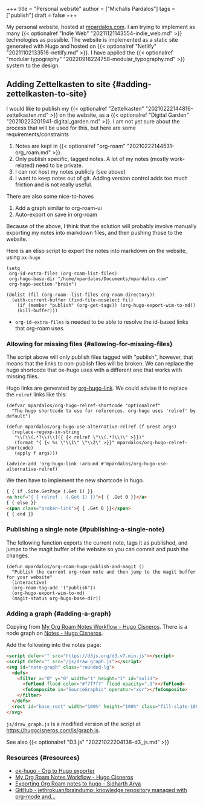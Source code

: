 +++
title = "Personal website"
author = ["Michalis Pardalos"]
tags = ["publish"]
draft = false
+++

My personal website, hosted at [mpardalos.com](https://mpardalos.com). I am trying to implement as many {{< optionalref "Indie Web" "20211121143554-indie_web.md" >}} technologies as possible. The website is implemented as a static site generated with Hugo and hosted on {{< optionalref "Netlify" "20211102133516-netlify.md" >}}. I have applied the {{< optionalref "modular typography" "20220918224758-modular_typography.md" >}} system to the design.


## Adding Zettelkasten to site {#adding-zettelkasten-to-site}

I would like to publish my {{< optionalref "Zettelkasten" "20210222144816-zettelkasten.md" >}} on the website, as a {{< optionalref "Digital Garden" "20210223201941-digital_garden.md" >}}. I am not yet sure about the process that will be used for this, but here are some requirements/constraints

1.  Notes are kept in {{< optionalref "org-roam" "20210222144531-org_roam.md" >}}.
2.  Only publish specific, tagged notes. A lot of my notes (mostly work-related) need to be private.
3.  I can not host my notes publicly (see above)
4.  I want to keep notes out of git. Adding version control adds too much friction and is not really useful.

There are also some nice-to-haves

1.  Add a graph similar to org-roam-ui
2.  Auto-export on save in org-roam

Because of the above, I think that the solution will probably involve manually exporting my notes into markdown files, and then pushing those to the website.

Here is an elisp script to export the notes into markdown on the website, using `ox-hugo`

```elisp
(setq
 org-id-extra-files (org-roam-list-files)
 org-hugo-base-dir "/home/mpardalos/Documents/mpardalos.com"
 org-hugo-section "brain")
```

```elisp
(dolist (fil (org-roam--list-files org-roam-directory))
  (with-current-buffer (find-file-noselect fil)
    (if (member "publish" (org-get-tags)) (org-hugo-export-wim-to-md))
    (kill-buffer)))
```

-   `org-id-extra-files` is needed to be able to resolve the id-based links that org-roam uses.


### Allowing for missing files {#allowing-for-missing-files}

The script above will only publish files tagged with "publish", however, that means that the links to non-publish files will be broken. We can replace the hugo shortcode that ox-hugo uses with a different one that works with missing files.

Hugo links are generated by [org-hugo-link](~/.emacs.d/.local/straight/repos/ox-hugo/ox-hugo.el). We could advise it to replace the `relref` links like this:

```elisp
(defvar mpardalos/org-hugo-relref-shortcode "optionalref"
  "The hugo shortcode to use for references. org-hugo uses 'relref' by default")

(defun mpardalos/org-hugo-use-alternative-relref (f &rest args)
  (replace-regexp-in-string
   "\\[\\(.*?\\)\\]({ {< relref \"\\(.*?\\)\" >}})"
   (format "{ {< %s \"\\1\" \"\\2\" >}}" mpardalos/org-hugo-relref-shortcode)
   (apply f args)))

(advice-add 'org-hugo-link :around #'mpardalos/org-hugo-use-alternative-relref)
```

We then have to implement the new shortcode in hugo.

```html
{ { if .Site.GetPage (.Get 1) }}
<a href="{ { relref . (.Get 1) }}">{ { .Get 0 }}</a>
{ { else }}
<span class="broken-link">{ { .Get 0 }}</span>
{ { end }}
```


### Publishing a single note {#publishing-a-single-note}

The following function exports the current note, tags it as published, and jumps to the magit buffer of the website so you can commit and push the changes.

```elisp
(defun mpardalos/org-roam-hugo-publish-and-magit ()
  "Publish the current org-roam note and then jump to the magit buffer for your website"
  (interactive)
  (org-roam-tag-add '("publish"))
  (org-hugo-export-wim-to-md)
  (magit-status org-hugo-base-dir))
```


### Adding a graph {#adding-a-graph}

Copying from [My Org Roam Notes Workflow - Hugo Cisneros](https://hugocisneros.com/blog/my-org-roam-notes-workflow/). There is a node graph on [Notes - Hugo Cisneros](https://hugocisneros.com/notes/).

Add the following into the notes page:

```html
<script defer="" src="https://d3js.org/d3.v7.min.js"></script>
<script defer="" src="/js/draw_graph.js"></script>
<svg id="note-graph" class="rounded-lg">
  <defs>
    <filter x="0" y="0" width="1" height="1" id="solid">
      <feFlood flood-color="#f7f7f7" flood-opacity=".9"></feFlood>
      <feComposite in="SourceGraphic" operator="xor"></feComposite>
    </filter>
  </defs>
  <rect id="base_rect" width="100%" height="100%" class="fill-slate-100 dark:fill-neutral-700"></rect>
</svg>
```

`js/draw_graph.js` is a modified version of the script at <https://hugocisneros.com/js/graph.js>.

See also {{< optionalref "D3.js" "20221022204138-d3_js.md" >}}


### Resources {#resources}

-   [ox-hugo - Org to Hugo exporter](https://ox-hugo.scripter.co/)
-   [My Org Roam Notes Workflow - Hugo Cisneros](https://hugocisneros.com/blog/my-org-roam-notes-workflow/)
-   [Exporting Org Roam notes to hugo - Sidharth Arya](https://blog.sidhartharya.com/exporting-org-roam-notes-to-hugo/)
-   [GitHub - jethrokuan/braindump: knowledge repository managed with org-mode and...](https://github.com/jethrokuan/braindump)
